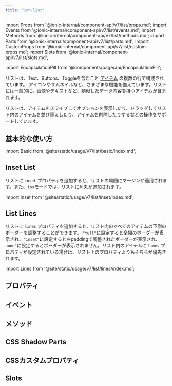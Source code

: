 ```yaml
---
title: "ion-list"
---
```

import Props from '@ionic-internal/component-api/v7/list/props.md';
import Events from '@ionic-internal/component-api/v7/list/events.md';
import Methods from '@ionic-internal/component-api/v7/list/methods.md';
import Parts from '@ionic-internal/component-api/v7/list/parts.md';
import CustomProps from '@ionic-internal/component-api/v7/list/custom-props.md';
import Slots from '@ionic-internal/component-api/v7/list/slots.md';

<head>
  <title>ion-list: Item List View Component for iOS and Android Apps</title>
  <meta name="description" content="ion-listsは、テキスト、アイコン、トグルなどを含むアイテムの複数の行で構成されています。iOSおよびAndroidのIonicアプリのリストビューコンポーネントについて説明します。" />
</head>

import EncapsulationPill from '@components/page/api/EncapsulationPill';


リストは、Text、Buttons、Toggleを含むこと [アイテム](./item) の複数の行で構成されています。
アイコンやサムネイルなど、さまざまな機能を備えています。リストには一般的に、画像やテキストなど、類似したデータ内容を持つアイテムが含まれます。

リストは、アイテムをスワイプしてオプションを表示したり、ドラッグしてリスト内のアイテムを[並び替え](./reorder)したり、アイテムを削除したりするなどの操作をサポートしています。

## 基本的な使い方

import Basic from '@site/static/usage/v7/list/basic/index.md';

<Basic />


## Inset List

リストに `inset` プロパティを追加すると、リストの周囲にマージンが適用されます。また、`ios`モードでは、リストに角丸が追加されます。

import Inset from '@site/static/usage/v7/list/inset/index.md';

<Inset />


## List Lines

リストに `lines` プロパティを追加すると、リスト内のすべてのアイテムの下側のボーダーを調整することができます。 `"full"`に設定すると全幅のボーダーが表示され、`"inset"`に設定すると左paddingで調整されたボーダーが表示され、`none"`に設定するとボーダーが表示されません。リスト内のアイテムに `lines` プロパティが設定されている場合は、リスト上のプロパティよりもそちらが優先されます。

import Lines from '@site/static/usage/v7/list/lines/index.md';

<Lines />



## プロパティ
<Props />

## イベント
<Events />

## メソッド
<Methods />

## CSS Shadow Parts
<Parts />

## CSSカスタムプロパティ
<CustomProps />

## Slots
<Slots />
